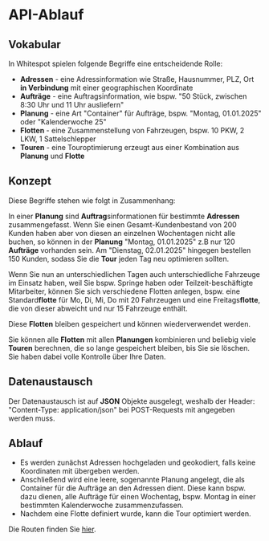 # API-Ablauf 

## Vokabular 

In Whitespot spielen folgende Begriffe eine entscheidende Rolle:

* **Adressen** - eine Adressinformation wie Straße, Hausnummer, PLZ, Ort **in Verbindung** mit einer geographischen Koordinate 
* **Aufträge** - eine Auftragsinformation, wie bspw. "50 Stück, zwischen 8:30 Uhr und 11 Uhr ausliefern" 
* **Planung**  - eine Art "Container" für Aufträge, bspw. "Montag, 01.01.2025" oder "Kalenderwoche 25"
* **Flotten**  - eine Zusammenstellung von Fahrzeugen, bspw. 10 PKW, 2 LKW, 1 Sattelschlepper
* **Touren**   - eine Touroptimierung erzeugt aus einer Kombination aus **Planung** und **Flotte**

## Konzept

Diese Begriffe stehen wie folgt in Zusammenhang:

In einer **Planung** sind **Auftrag**sinformationen für bestimmte **Adressen** zusammengefasst. Wenn Sie einen Gesamt-Kundenbestand von 200 Kunden haben aber von diesen an einzelnen Wochentagen nicht alle buchen, so können in der **Planung** "Montag, 01.01.2025" z.B nur 120 **Aufträge** vorhanden sein. Am "Dienstag, 02.01.2025" hingegen bestellen 150 Kunden, sodass Sie die **Tour** jeden Tag neu optimieren sollten. 

Wenn Sie nun an unterschiedlichen Tagen auch unterschiedliche Fahrzeuge im Einsatz haben, weil Sie bspw. Springe haben oder Teilzeit-beschäftigte Mitarbeiter, können Sie sich verschiedene Flotten anlegen, bspw. eine Standard**flotte** für Mo, Di, Mi, Do mit 20 Fahrzeugen und eine Freitags**flotte**, die von dieser abweicht und nur 15 Fahrzeuge enthält. 

Diese **Flotten** bleiben gespeichert und können wiederverwendet werden. 

Sie können alle **Flotten** mit allen **Planungen** kombinieren und beliebig viele **Touren** berechnen, die so lange gespeichert bleiben, bis Sie sie löschen. Sie haben dabei volle Kontrolle über Ihre Daten.

## Datenaustausch 

Der Datenaustausch ist auf **JSON** Objekte ausgelegt, weshalb der Header: "Content-Type: application/json" bei POST-Requests mit angegeben werden muss.

## Ablauf 

* Es werden zunächst Adressen hochgeladen und geokodiert, falls keine Koordinaten mit übergeben werden.
* Anschließend wird eine leere, sogenannte Planung angelegt, die als Container für die Aufträge an den Adressen dient. Diese kann bspw. dazu dienen, alle Aufträge für einen Wochentag, bspw. Montag in einer bestimmten Kalenderwoche zusammenzufassen.
* Nachdem eine Flotte definiert wurde, kann die Tour optimiert werden.

Die Routen finden Sie [hier](/routen).
